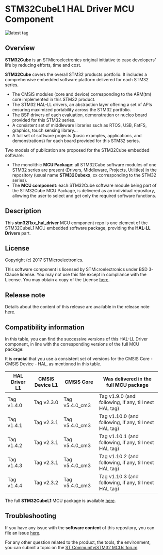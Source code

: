 # STM32CubeL1 HAL Driver MCU Component

![latest tag](https://img.shields.io/github/v/tag/STMicroelectronics/stm32l1xx_hal_driver.svg?color=brightgreen)

## Overview

**STM32Cube** is an STMicroelectronics original initiative to ease developers' life by reducing efforts, time and cost.

**STM32Cube** covers the overall STM32 products portfolio. It includes a comprehensive embedded software platform delivered for each STM32 series.
   * The CMSIS modules (core and device) corresponding to the ARM(tm) core implemented in this STM32 product.
   * The STM32 HAL-LL drivers, an abstraction layer offering a set of APIs ensuring maximized portability across the STM32 portfolio.
   * The BSP drivers of each evaluation, demonstration or nucleo board provided for this STM32 series.
   * A consistent set of middleware libraries such as RTOS, USB, FatFS, graphics, touch sensing library...
   * A full set of software projects (basic examples, applications, and demonstrations) for each board provided for this STM32 series.

Two models of publication are proposed for the STM32Cube embedded software:
   * The monolithic **MCU Package**: all STM32Cube software modules of one STM32 series are present (Drivers, Middleware, Projects, Utilities) in the repository (usual name **STM32Cubexx**, xx corresponding to the STM32 series).
   * The **MCU component**: each STM32Cube software module being part of the STM32Cube MCU Package, is delivered as an individual repository, allowing the user to select and get only the required software functions.

## Description

This **stm32l1xx_hal_driver** MCU component repo is one element of the STM32CubeL1 MCU embedded software package, providing the **HAL-LL Drivers** part.

## License

Copyright (c) 2017 STMicroelectronics.

This software component is licensed by STMicroelectronics under BSD 3-Clause license. You may not use this file except in compliance with the License. 
You may obtain a copy of the License [here](https://opensource.org/licenses/BSD-3-Clause).

## Release note

Details about the content of this release are available in the release note [here](https://htmlpreview.github.io/?https://github.com/STMicroelectronics/stm32l1xx_hal_driver/blob/master/Release_Notes.html).

## Compatibility information

In this table, you can find the successive versions of this HAL-LL Driver component, in line with the corresponding versions of the full MCU package:

It is **crucial** that you use a consistent set of versions for the CMSIS Core - CMSIS Device - HAL, as mentioned in this table.

HAL Driver L1 | CMSIS Device L1 | CMSIS Core | Was delivered in the full MCU package
------------- | --------------- | ---------- | -------------------------------------
Tag v1.4.0    | Tag v2.3.0 | Tag v5.4.0_cm3 | Tag v1.9.0  (and following, if any, till next HAL tag)
Tag v1.4.1    | Tag v2.3.1 | Tag v5.4.0_cm3 | Tag v1.10.0 (and following, if any, till next HAL tag)
Tag v1.4.2    | Tag v2.3.1 | Tag v5.4.0_cm3 | Tag v1.10.1 (and following, if any, till next HAL tag)
Tag v1.4.3    | Tag v2.3.1 | Tag v5.4.0_cm3 | Tag v1.10.2 (and following, if any, till next HAL tag)
Tag v1.4.4    | Tag v2.3.2 | Tag v5.4.0_cm3 | Tag v1.10.3 (and following, if any, till next HAL tag)

The full **STM32CubeL1** MCU package is available [here](https://github.com/STMicroelectronics/STM32CubeL1).

## Troubleshooting

If you have any issue with the **software content** of this repository, you can file an issue [here](https://github.com/STMicroelectronics/stm32l1xx_hal_driver/issues/new/choose).

For any other question related to the product, the tools, the environment, you can submit a topic on the [ST Community/STM32 MCUs forum](https://community.st.com/s/group/0F90X000000AXsASAW/stm32-mcus).
